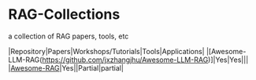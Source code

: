 # RAG-Collections
a collection of RAG papers, tools, etc


|Repository|Papers|Workshops/Tutorials|Tools|Applications|
|[Awesome-LLM-RAG(https://github.com/jxzhangjhu/Awesome-LLM-RAG)]|Yes|Yes|||
|[Awesome-RAG](https://github.com/frutik/Awesome-RAG)|Yes||Partial|partial|
